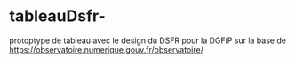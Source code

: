 # tableauDsfr-
protoptype de tableau avec le design du DSFR pour la DGFiP sur la base de https://observatoire.numerique.gouv.fr/observatoire/
